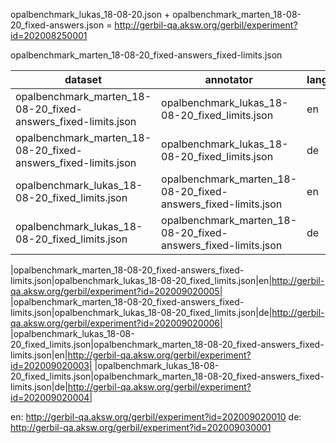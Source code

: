 opalbenchmark_lukas_18-08-20.json + opalbenchmark_marten_18-08-20_fixed-answers.json = http://gerbil-qa.aksw.org/gerbil/experiment?id=202008250001


opalbenchmark_marten_18-08-20_fixed-answers_fixed-limits.json


|dataset|annotator|lang|link|
|-------|---------|----|----|
|opalbenchmark_marten_18-08-20_fixed-answers_fixed-limits.json|opalbenchmark_lukas_18-08-20_fixed_limits.json|en|http://gerbil-qa.aksw.org/gerbil/experiment?id=202008270002|
|opalbenchmark_marten_18-08-20_fixed-answers_fixed-limits.json|opalbenchmark_lukas_18-08-20_fixed_limits.json|de|http://gerbil-qa.aksw.org/gerbil/experiment?id=202008270004|
|opalbenchmark_lukas_18-08-20_fixed_limits.json|opalbenchmark_marten_18-08-20_fixed-answers_fixed-limits.json|en|http://gerbil-qa.aksw.org/gerbil/experiment?id=202008270003|
|opalbenchmark_lukas_18-08-20_fixed_limits.json|opalbenchmark_marten_18-08-20_fixed-answers_fixed-limits.json|de|http://gerbil-qa.aksw.org/gerbil/experiment?id=202008270005|


|opalbenchmark_marten_18-08-20_fixed-answers_fixed-limits.json|opalbenchmark_lukas_18-08-20_fixed_limits.json|en|http://gerbil-qa.aksw.org/gerbil/experiment?id=202009020005|
|opalbenchmark_marten_18-08-20_fixed-answers_fixed-limits.json|opalbenchmark_lukas_18-08-20_fixed_limits.json|de|http://gerbil-qa.aksw.org/gerbil/experiment?id=202009020006|
|opalbenchmark_lukas_18-08-20_fixed_limits.json|opalbenchmark_marten_18-08-20_fixed-answers_fixed-limits.json|en|http://gerbil-qa.aksw.org/gerbil/experiment?id=202009020003|
|opalbenchmark_lukas_18-08-20_fixed_limits.json|opalbenchmark_marten_18-08-20_fixed-answers_fixed-limits.json|de|http://gerbil-qa.aksw.org/gerbil/experiment?id=202009020004|


en: http://gerbil-qa.aksw.org/gerbil/experiment?id=202009020010
de: http://gerbil-qa.aksw.org/gerbil/experiment?id=202009030001